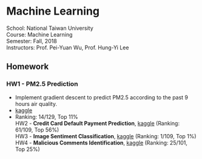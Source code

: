 # Machine Learning
School: National Taiwan University <br>
Course: Machine Learning <br>
Semester: Fall, 2018 <br>
Instructors: Prof. Pei-Yuan Wu, Prof. Hung-Yi Lee <br>

## Homework
### HW1 - PM2.5 Prediction
* Implement gradient descent to predict PM2.5 according to the past 9 hours air quality. <br>
* [kaggle](https://www.kaggle.com/c/ml2018fall-hw1/leaderboard) <br> 
* Ranking: 14/129, Top 11% <br>
HW2 - **Credit Card Default Payment Prediction**, [kaggle](https://www.kaggle.com/c/ml2018fall-hw2/leaderboard) (Ranking: 61/109, Top 56%)<br>
HW3 - **Image Sentiment Classification**, [kaggle](https://www.kaggle.com/c/ml2018fall-hw3/leaderboard) (Ranking: 1/109, Top 1%)<br>
HW4 - **Malicious Comments Identification**, [kaggle](https://www.kaggle.com/c/ml2018fall-hw4/leaderboard) (Ranking: 25/101, Top 25%)<br>
